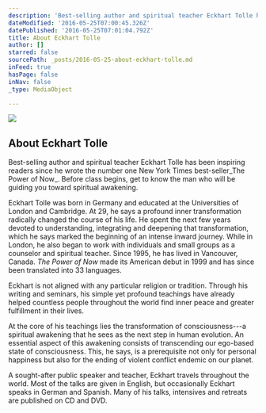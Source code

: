 ```yaml
---
description: 'Best-selling author and spiritual teacher Eckhart Tolle has been inspiring readers since he wrote the number one New York Times best-seller The Power of Now. Before class begins, get to know the man who will be guiding you toward spiritual awakening.'
dateModified: '2016-05-25T07:00:45.326Z'
datePublished: '2016-05-25T07:01:04.792Z'
title: About Eckhart Tolle
author: []
starred: false
sourcePath: _posts/2016-05-25-about-eckhart-tolle.md
inFeed: true
hasPage: false
inNav: false
_type: MediaObject

---
```

<article style=""><img src="https://the-grid-user-content.s3-us-west-2.amazonaws.com/aafedb5a-4767-4f27-a859-fc7248ff8f7b.jpg" /><h1>About Eckhart Tolle</h1></article>

Best-selling author and spiritual teacher Eckhart Tolle has been inspiring readers since he wrote the number one New York Times best-seller_The Power of Now_. Before class begins, get to know the man who will be guiding you toward spiritual awakening.

Eckhart Tolle was born in Germany and educated at the Universities of London and Cambridge. At 29, he says a profound inner transformation radically changed the course of his life. He spent the next few years devoted to understanding, integrating and deepening that transformation, which he says marked the beginning of an intense inward journey. While in London, he also began to work with individuals and small groups as a counselor and spiritual teacher. Since 1995, he has lived in Vancouver, Canada. _The Power of Now_ made its American debut in 1999 and has since been translated into 33 languages.

Eckhart is not aligned with any particular religion or tradition. Through his writing and seminars, his simple yet profound teachings have already helped countless people throughout the world find inner peace and greater fulfillment in their lives.

At the core of his teachings lies the transformation of consciousness---a spiritual awakening that he sees as the next step in human evolution. An essential aspect of this awakening consists of transcending our ego-based state of consciousness. This, he says, is a prerequisite not only for personal happiness but also for the ending of violent conflict endemic on our planet.

A sought-after public speaker and teacher, Eckhart travels throughout the world. Most of the talks are given in English, but occasionally Eckhart speaks in German and Spanish. Many of his talks, intensives and retreats are published on CD and DVD.